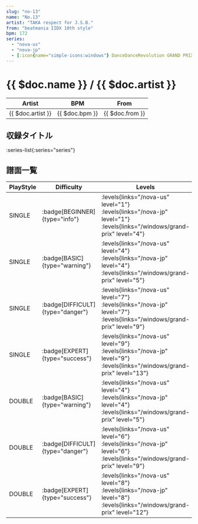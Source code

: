 ```yaml
---
slug: "no-13"
name: "No.13"
artist: "TAKA respect for J.S.B."
from: "beatmania IIDX 10th style"
bpm: 172
series:
  - "nova-us"
  - "nova-jp"
  - [:icon{name="simple-icons:windows"} DanceDanceRevolution GRAND PRIX (グランプリプレー)](/windows/grand-prix)
---
```


# {{ $doc.name }} / {{ $doc.artist }}

|Artist|BPM|From|
|------|---|----|
|{{ $doc.artist }}|{{ $doc.bpm }}|{{ $doc.from }}|

## 収録タイトル

:series-list{:series="series"}

## 譜面一覧

|PlayStyle|Difficulty|Levels|Notes|Movie|
|---------|----------|------|-----|-----|
|SINGLE| :badge[BEGINNER]{type="info"}| :levels{links="/nova-us" level="1"} :levels{links="/nova-jp" level="1"}  :levels{links="/windows/grand-prix" level="4"}|107/0||
|SINGLE| :badge[BASIC]{type="warning"}| :levels{links="/nova-us" level="4"} :levels{links="/nova-jp" level="4"}  :levels{links="/windows/grand-prix" level="5"}|181/13||
|SINGLE| :badge[DIFFICULT]{type="danger"}| :levels{links="/nova-us" level="7"} :levels{links="/nova-jp" level="7"}  :levels{links="/windows/grand-prix" level="9"}|293/6||
|SINGLE| :badge[EXPERT]{type="success"}| :levels{links="/nova-us" level="9"} :levels{links="/nova-jp" level="9"}  :levels{links="/windows/grand-prix" level="13"}|420/9||
|DOUBLE| :badge[BASIC]{type="warning"}| :levels{links="/nova-us" level="4"} :levels{links="/nova-jp" level="4"}  :levels{links="/windows/grand-prix" level="5"}|175/3||
|DOUBLE| :badge[DIFFICULT]{type="danger"}| :levels{links="/nova-us" level="6"} :levels{links="/nova-jp" level="6"}  :levels{links="/windows/grand-prix" level="9"}|275/2||
|DOUBLE| :badge[EXPERT]{type="success"}| :levels{links="/nova-us" level="8"} :levels{links="/nova-jp" level="8"}  :levels{links="/windows/grand-prix" level="12"}|383/5||
